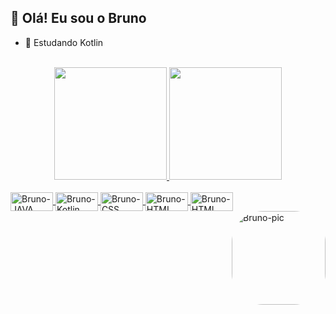 <!---
brujp/brujp is a ✨ special ✨ repository because its `README.md` (this file) appears on your GitHub profile.
You can click the Preview link to take a look at your changes.
--->
## 👋 Olá! Eu sou o Bruno

- 🌱 Estudando Kotlin

<br>

<div align="center">
  <a href="https://github.com/brujp">
  <img height="180em" src="https://github-readme-stats.vercel.app/api?username=brujp&show_icons=true&theme=onedark&include_all_commits=true&count_private=true"/>
  <img height="180em" src="https://github-readme-stats.vercel.app/api/top-langs/?username=brujp&layout=compact&langs_count=7&theme=onedark"/>
</div>
  
 <div style="display: inline_block"><br>
  <img align="center" alt="Bruno-JAVA" height="30" width="68" src="https://img.shields.io/badge/Java-ED8B00?style=for-the-badge&logo=java&logoColor=white">
  <img align="center" alt="Bruno-Kotlin" height="30" width="68" src="https://img.shields.io/badge/Kotlin-0095D5?&style=for-the-badge&logo=kotlin&logoColor=white">
  <img align="center" alt="Bruno-CSS" height="30" width="68" src="https://img.shields.io/badge/CSS-239120?&style=for-the-badge&logo=css3&logoColor=white">
  <img align="center" alt="Bruno-HTML" height="30" width="68" src="https://img.shields.io/badge/HTML-239120?style=for-the-badge&logo=html5&logoColor=white">
  <img align="center" alt="Bruno-HTML" height="30" width="68" src="https://img.shields.io/badge/JavaScript-F7DF1E?style=for-the-badge&logo=javascript&logoColor=black">
  <img align="right" alt="Bruno-pic" height="150" style="border-radius:50px;" src="https://media.discordapp.net/attachments/639956127056134178/890373478988013628/Publicacoes_Instagram_1_1.png?width=676&height=676">
</div>





